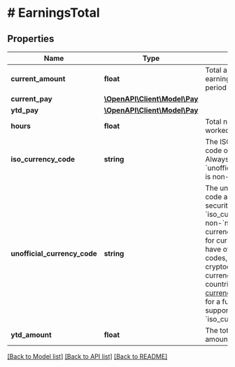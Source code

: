 # # EarningsTotal

## Properties

Name | Type | Description | Notes
------------ | ------------- | ------------- | -------------
**current_amount** | **float** | Total amount of the earnings for this pay period | [optional]
**current_pay** | [**\OpenAPI\Client\Model\Pay**](Pay.md) |  | [optional]
**ytd_pay** | [**\OpenAPI\Client\Model\Pay**](Pay.md) |  | [optional]
**hours** | **float** | Total number of hours worked for this pay period | [optional]
**iso_currency_code** | **string** | The ISO-4217 currency code of the line item. Always &#x60;null&#x60; if &#x60;unofficial_currency_code&#x60; is non-null. | [optional]
**unofficial_currency_code** | **string** | The unofficial currency code associated with the security. Always &#x60;null&#x60; if &#x60;iso_currency_code&#x60; is non-&#x60;null&#x60;. Unofficial currency codes are used for currencies that do not have official ISO currency codes, such as cryptocurrencies and the currencies of certain countries.  See the [currency code schema](https://plaid.com/docs/api/accounts#currency-code-schema) for a full listing of supported &#x60;iso_currency_code&#x60;s. | [optional]
**ytd_amount** | **float** | The total year-to-date amount of the earnings | [optional]

[[Back to Model list]](../../README.md#models) [[Back to API list]](../../README.md#endpoints) [[Back to README]](../../README.md)
